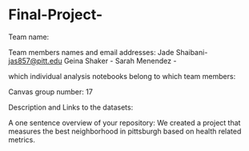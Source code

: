 # Final-Project-
Team name: 

Team members names and email addresses: 
Jade Shaibani- jas857@pitt.edu
Geina Shaker - 
Sarah Menendez - 

which individual analysis notebooks belong to which team members: 

Canvas group number: 
17 

Description and Links to the datasets:

A one sentence overview of your repository: We created a project that measures the best neighborhood in pittsburgh based on health related metrics. 